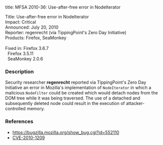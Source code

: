 title: MFSA 2010-36: Use-after-free error in NodeIterator

<p>
<span class="label">Title:</span>      Use-after-free error in NodeIterator<br/>
<span class="label">Impact:</span>     Critical<br/>
<span class="label">Announced:</span>  July 20, 2010<br/>
<span class="label">Reporter:</span>   regenrecht (via TippingPoint's Zero Day Initiative)<br/>
<span class="label">Products:</span>   Firefox, SeaMonkey<br/>
<br/>
<span class="label">Fixed in:</span>   Firefox 3.6.7<br/>
<span class="label">&#160;</span>      Firefox 3.5.11<br/>
<span class="label">&#160;</span>      SeaMonkey 2.0.6<br/>
</p>


<h3>Description</h3>

<p>Security researcher <strong>regenrecht</strong> reported via
TippingPoint's Zero Day Initiative an error in Mozilla's
implementation of <code>NodeIterator</code> in which a
malicious <code>NodeFilter</code> could be created which would detach
nodes from the DOM tree while it was being traversed.  The use of a
detached and subsequently deleted node could result in the execution
of attacker-controlled memory.</p>

<h3>References</h3>

<ul>
  <li><a href="https://bugzilla.mozilla.org/show_bug.cgi?id=552110">https://bugzilla.mozilla.org/show_bug.cgi?id=552110</a></li>
  <li><a class="ex-ref" href="http://cve.mitre.org/cgi-bin/cvename.cgi?name=CVE-2010-1209">CVE-2010-1209</a></li>
</ul>




